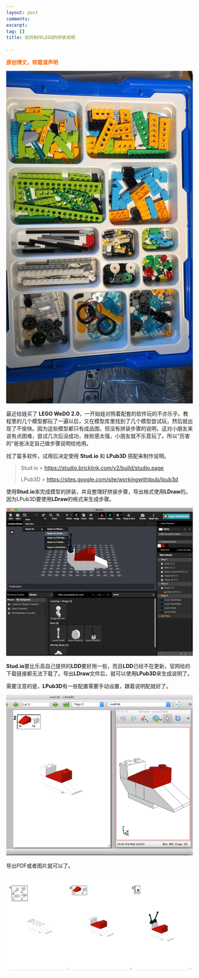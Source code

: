 ```yaml
---
layout: post
comments: 
excerpt: 
tag: []
title: 如何制作LEGO的拼装说明

---
```


<span style="color: #ff6600;"><strong>原创博文，转载请声明</strong></span>

![](../images/lego_01.jpeg)

最近给娃买了 **LEGO WeDO 2.0**，一开始娃对照着配套的软件玩的不亦乐乎。教程里的几个模型都玩了一遍以后，又在模型库里找到了几个模型尝试玩，然后就出现了不愉快。因为这些模型都只有成品图，但没有拼装步骤的说明，这对小朋友来说有点困难，尝试几次后没成功，挫败感太强，小朋友就不乐意玩了。所以“厉害的”爸爸决定自己做步骤说明给他用。

找了蛮多软件，试用后决定使用 **Stud.io** 和 **LPub3D** 搭配来制作说明。

> Stud.io > https://studio.bricklink.com/v2/build/studio.page
>
> LPub3D > https://sites.google.com/site/workingwithlpub/lpub3d 

使用**Stud.io**来完成模型的拼装，并且整理好拼装步骤，导出格式使用**LDraw**的。因为LPub3D要使用**LDraw**的格式来生成步骤。

![](../images/lego_02.png)

**Stud.io**要比乐高自己提供的**LDD**要好用一些，而且**LDD**已经不在更新，官网给的下载链接都无法下载了。导出**LDraw**文件后，就可以使用**LPub3D**来生成说明了。

需要注意的是，**LPub3D**有一些配置需要手动设置，跟着说明配就好了。

![](../images/lego_03.png)

导出PDF或者图片就可以了。

![](../images/lego_04.jpeg)























